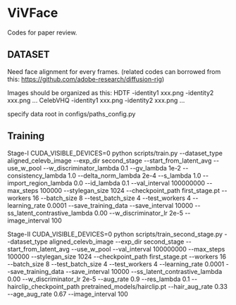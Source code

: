 # ViVFace
Codes for paper review.

## DATASET
Need face alignment for every frames. (related codes can borrowed from this: https://github.com/adobe-research/diffusion-rig)

Images should be organized as this:
HDTF
	-identity1
		xxx.png
	-identity2
		xxx.png
	...
CelebVHQ
	-identity1
		xxx.png
	-identity2
		xxx.png
	...

specify data root in configs/paths_config.py

## Training
Stage-I
CUDA_VISIBLE_DEVICES=0 python scripts/train.py --dataset_type aligned_celevb_image --exp_dir second_stage  --start_from_latent_avg --use_w_pool --w_discriminator_lambda 0.1 --gv_lambda 1e-2 --consistency_lambda 1.0 --delta_norm_lambda 2e-4 --s_lambda 1.0 --import_region_lambda 0.0 --id_lambda 0.1 --val_interval 100000000 --max_steps 100000 --stylegan_size 1024 --checkpoint_path first_stage.pt --workers 16 --batch_size 8 --test_batch_size 4 --test_workers 4 --learning_rate 0.0001 --save_training_data --save_interval 10000 --ss_latent_contrastive_lambda 0.00 --w_discriminator_lr 2e-5  --image_interval 100

Stage-II
CUDA_VISIBLE_DEVICES=0 python scripts/train_second_stage.py --dataset_type aligned_celevb_image --exp_dir second_stage  --start_from_latent_avg --use_w_pool --val_interval 100000000 --max_steps 100000 --stylegan_size 1024 --checkpoint_path first_stage.pt --workers 16 --batch_size 8 --test_batch_size 4 --test_workers 4 --learning_rate 0.0001 --save_training_data --save_interval 10000 --ss_latent_contrastive_lambda 0.00 --w_discriminator_lr 2e-5 --aug_rate 0.9 --res_lambda 0.1 --hairclip_checkpoint_path pretrained_models/hairclip.pt --hair_aug_rate 0.33 --age_aug_rate 0.67 --image_interval 100
